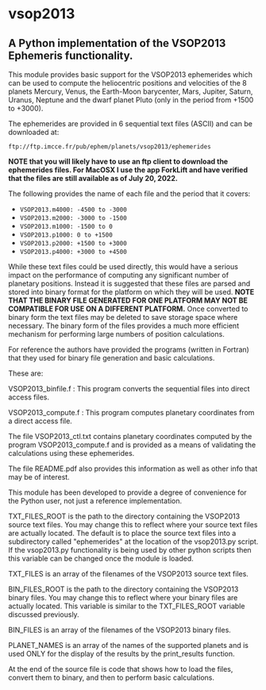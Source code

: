 # vsop2013

## A Python implementation of the VSOP2013 Ephemeris functionality.

This module provides basic support for the VSOP2013 ephemerides which can be used to compute the
heliocentric positions and velocities of the 8 planets Mercury, Venus, the Earth-Moon barycenter,
Mars, Jupiter, Saturn, Uranus, Neptune and the dwarf planet Pluto (only in the period from +1500
to +3000).

The ephemerides are provided in 6 sequential text files (ASCII) and can be downloaded at:

    ftp://ftp.imcce.fr/pub/ephem/planets/vsop2013/ephemerides

**NOTE that you will likely have to use an ftp client to download the ephemerides files.
For MacOSX I use the app ForkLift and have verified that the files are still available as of July 20, 2022.**

The following provides the name of each file and the period that it covers:

* `VSOP2013.m4000: -4500 to -3000`
* `VSOP2013.m2000: -3000 to -1500`
* `VSOP2013.m1000: -1500 to 0`
* `VSOP2013.p1000: 0 to +1500`
* `VSOP2013.p2000: +1500 to +3000`
* `VSOP2013.p4000: +3000 to +4500`

While these text files could be used directly, this would have a serious impact on the performance
of computing any significant number of planetary positions. Instead it is suggested that these
files are parsed and stored into binary format for the platform on which they will be used.
**NOTE THAT THE BINARY FILE GENERATED FOR ONE PLATFORM MAY NOT BE COMPATIBLE FOR USE ON A DIFFERENT
PLATFORM.** Once converted to binary form the text files may be deleted to save storage space where
necessary. The binary form of the files provides a much more efficient mechanism for performing
large numbers of position calculations.

For reference the authors have provided the programs (written in Fortran) that they used for binary
file generation and basic calculations.

These are:

VSOP2013_binfile.f : This program converts the sequential files into direct access files.

VSOP2013_compute.f : This program computes planetary coordinates from a direct access file.

The file VSOP2013_ctl.txt contains planetary coordinates computed by the program VSOP2013_compute.f
and is provided as a means of validating the calculations using these ephemerides.

The file README.pdf also provides this information as well as other info that may be of interest.

This module has been developed to provide a degree of convenience for the Python user, not just
a reference implementation.

TXT_FILES_ROOT is the path to the directory containing the VSOP2013 source text files. You may
change this to reflect where your source text files are actually located. The default is to place
the source text files into a subdirectory called "ephemerides" at the location of the vsop2013.py
script. If the vsop2013.py functionality is being used by other python scripts then this variable
can be changed once the module is loaded.

TXT_FILES is an array of the filenames of the VSOP2013 source text files.

BIN_FILES_ROOT is the path to the directory containing the VSOP2013 binary files. You may
change this to reflect where your binary files are actually located. This variable is similar to
the TXT_FILES_ROOT variable discussed previously.

BIN_FILES is an array of the filenames of the VSOP2013 binary files.

PLANET_NAMES is an array of the names of the supported planets and is used ONLY for the display
of the results by the print_results function.

At the end of the source file is code that shows how to load the files, convert them to binary,
and then to perform basic calculations.
